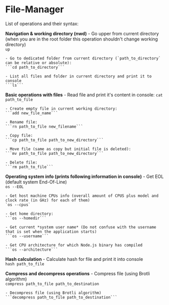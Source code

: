 # File-Manager

List of operations and their syntax:

**Navigation & working directory (nwd)**
    - Go upper from current directory (when you are in the root folder this operation shouldn't change working directory)  
    ```up```
    
    - Go to dedicated folder from current directory (`path_to_directory` can be relative or absolute): 
    ```cd path_to_directory```

    - List all files and folder in current directory and print it to console
    ```ls```

**Basic operations with files**
    - Read file and print it's content in console: 
    ```cat path_to_file```

    - Create empty file in current working directory: 
    ```add new_file_name```
    
    - Rename file: 
    ```rn path_to_file new_filename```
    
    - Copy file: 
    ```cp path_to_file path_to_new_directory```
    
    - Move file (same as copy but initial file is deleted): 
    ```mv path_to_file path_to_new_directory```

    - Delete file: 
    ```rm path_to_file```

**Operating system info (prints following information in console)**
    - Get EOL (default system End-Of-Line)  
    `os --EOL`

    - Get host machine CPUs info (overall amount of CPUS plus model and clock rate (in GHz) for each of them)  
    `os --cpus`

    - Get home directory: 
    ```os --homedir```

    - Get current *system user name* (Do not confuse with the username that is set when the application starts)  
    ```os --username```

    - Get CPU architecture for which Node.js binary has compiled  
    ```os --architecture```

**Hash calculation**
    - Calculate hash for file and print it into console  
    ```hash path_to_file```

**Compress and decompress operations**
    - Compress file (using Brotli algorithm)  
    ```compress path_to_file path_to_destination```

    - Decompress file (using Brotli algorithm)  
    ```decompress path_to_file path_to_destination```
    